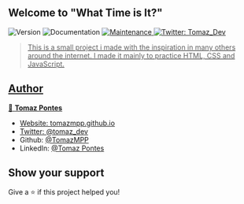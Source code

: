 ## Welcome to "What Time is It?"

<p>
  <img alt="Version" src="https://img.shields.io/badge/version-1.0.0-blue.svg?cacheSeconds=2592000" />
    <img alt="Documentation" src="https://img.shields.io/badge/documentation-yes-brightgreen.svg" />
  </a>
  <a href="https://github.com/TomazMPP/what-time-is-it/graphs/commit-activity" target="_blank">
    <img alt="Maintenance" src="https://img.shields.io/badge/Maintained%3F-yes-green.svg" />
  </a>
  <a href="https://twitter.com/Tomaz_dev" target="_blank">
    <img alt="Twitter: Tomaz_Dev" src="https://img.shields.io/twitter/follow/tomaz_dev?style=social" />
</p>

> This is a small project i made with the inspiration in many others around the internet. 
> I made it mainly to practice HTML, CSS and JavaScript.

## Author

👤 **Tomaz Pontes**

* Website: tomazmpp.github.io
* Twitter: [@tomaz_dev](https://twitter.com/tomaz_dev)
* Github: [@TomazMPP](https://github.com/TomazMPP)
* LinkedIn: [@Tomaz Pontes](https://linkedin.com/in/tomaz-pontes)

## Show your support

Give a ⭐️ if this project helped you!

